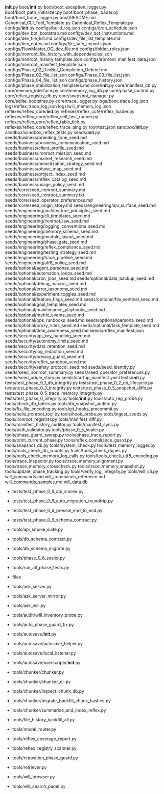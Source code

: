 __init__.py
boot/__init__.py
boot/boot_exception_logger.py
boot/boot_path_initializer.py
boot/boot_phase_loader.py
boot/boot_trace_logger.py
boot/README.md
Canonical_CLI_Tool_Template.py
Canonical_Reflex_Template.py
configs/__init__.py
configs/build_log.json
configs/cron_schedule.json
configs/dev_bot_bootstrap.md
configs/dev_bot_instructions.md
configs/dev_file_list.md
configs/dev_file_list_template.md
configs/dev_notes.md
configs/file_safe_imports.json
configs/FlowMaster_OG_dev_file.md
configs/folder_roles.json
configs/ironroot_file_history_with_dependencies.json
configs/ironroot_history_template.json
configs/ironroot_manifest_data.json
configs/ironroot_manifest_template.json
configs/Phase_02_DevBot_Completion_Debrief.md
configs/Phase_02_file_list.json
configs/Phase_03_file_list.json
configs/Phase_04_file_list.json
configs/phase_history.json
configs/phase_stabilization_templates.md
core/__init__.py
core/manifest_db.py
core/memory_interface.py
core/memory_log_db.py
core/phase_control.py
core/reflex_registry_db.py
core/snapshot_manager.py
core/sqlite_bootstrap.py
core/trace_logger.py
logs/boot_trace_log.json
logs/reflex_trace_log.json
logs/will_memory_log.json
reflexes/reflex_core/__init__.py
reflexes/reflex_core/reflex_loader.py
reflexes/reflex_core/reflex_self_test_runner.py
reflexes/reflex_core/reflex_table_tick.py
reflexes/reflex_core/reflex_trace_ping.py
root/test.json
sandbox/__init__.py
sandbox/sandbox_reflex_tests.py
seeds/__init__.py
seeds/business/branding_tone_seed.md
seeds/business/business_communication_seed.md
seeds/business/client_profile_seed.md
seeds/business/ironroot_mission_seed.md
seeds/business/market_research_seed.md
seeds/business/monetization_strategy_seed.md
seeds/business/phase_map_seed.md
seeds/business/project_index_seed.md
seeds/business/reflex_catalog_seed.md
seeds/business/usage_policy_seed.md
seeds/core/seed_ironroot_summary.md
seeds/core/seed_ironroot_summary.txt
seeds/core/seed_operator_preferences.md
seeds/core/seed_origin_story.md
seeds/engineering/api_surface_seed.md
seeds/engineering/architecture_principles_seed.md
seeds/engineering/cli_templates_seed.md
seeds/engineering/ironroot_law_seed.md
seeds/engineering/logging_conventions_seed.md
seeds/engineering/memory_schema_seed.md
seeds/engineering/module_layout_seed.md
seeds/engineering/phase_gate_seed.md
seeds/engineering/reflex_compliance_seed.md
seeds/engineering/testing_strategy_seed.md
seeds/engineering/trace_pipeline_seed.md
seeds/engineering/utf8_policy_seed.md
seeds/optional/agent_personas_seed.md
seeds/optional/automation_loops_seed.md
seeds/optional/cron_jobs_seed.md
seeds/optional/data_backup_seed.md
seeds/optional/debug_macros_seed.md
seeds/optional/error_taxonomy_seed.md
seeds/optional/experiment_toggles_seed.md
seeds/optional/feature_flags_seed.md
seeds/optional/file_sentinel_seed.md
seeds/optional/goal_templates_seed.md
seeds/optional/maintenance_playbooks_seed.md
seeds/optional/metric_events_seed.md
seeds/optional/ops_runbooks_seed.md
seeds/optional/persona_seed.md
seeds/optional/proxy_rules_seed.md
seeds/optional/task_template_seed.md
seeds/optional/time_awareness_seed.md
seeds/reflex_manifest.json
seeds/security/api_key_handling_seed.md
seeds/security/autonomy_limits_seed.md
seeds/security/data_retention_seed.md
seeds/security/log_redaction_seed.md
seeds/security/privacy_guard_seed.md
seeds/security/reflex_sandbox_seed.md
seeds/security/safety_protocol_seed.md
seeds/seed_identity.py
seeds/seed_ironroot_summary.py
seeds/seed_operator_preferences.py
seeds/seed_origin_story.py
seeds/startup_manifest.yaml
tests/__init__.py
tests/test_phase_0_1_db_integrity.py
tests/test_phase_0_2_db_lifecycle.py
tests/test_phase_0_3_integrity.py
tests/test_phase_0_5_snapshot_diffs.py
tests/test_phase_0_5_trace_memory_integrity.py
tests/test_phase_0_integrity.py
tools/__init__.py
tools/auto_reg_probe.py
tools/check_db_tables.py
tools/db_snapshot_auditor.py
tools/fix_file_encoding.py
tools/git_hooks_precommit.py
tools/hello_ironroot_tool.py
tools/hook_probe.py
tools/ingest_seeds.py
tools/ironroot_registrar.py
tools/manifest_diff.py
tools/manifest_history_auditor.py
tools/manifest_sync.py
tools/path_validator.py
tools/phase_0_5_sealer.py
tools/phase_guard_sweep.py
tools/phase_trace_report.py
tools/print_current_phase.py
tools/reflex_compliance_guard.py
tools/snapshot_db.py
tools/system_check.py
tools/test_memory_logger.py
tools/tools_check_db_counts.py
tools/tools_check_dupes.py
tools/tools_check_memory_log_calls.py
tools/tools_check_utf8_encoding.py
tools/trace_inspector.py
tools/trace_memory_alignment.py
tools/trace_memory_crosscheck.py
tools/trace_memory_snapshot.py
tools/update_phase_tracking.py
tools/verify_log_integrity.py
tools/will_cli.py
will_commands.md
will_commands_reference.md
will_commands_samples.md
will_data.db

<!-- auto:ironroot_registrar -->
- tests/test_phase_0_6_api_smoke.py

<!-- auto:ironroot_registrar -->
- tests/test_phase_0_6_auto_migration_roundtrip.py

<!-- auto:ironroot_registrar -->
- tests/test_phase_0_6_preseal_end_to_end.py

<!-- auto:ironroot_registrar -->
- tests/test_phase_0_6_schema_contract.py

<!-- auto:ironroot_registrar -->
- tools/api_smoke_suite.py

<!-- auto:ironroot_registrar -->
- tools/db_schema_contract.py

<!-- auto:ironroot_registrar -->
- tools/db_schema_migrate.py

<!-- auto:ironroot_registrar -->
- tools/phase_0_6_sealer.py

<!-- auto:ironroot_registrar -->
- tools/run_all_phase_tests.py

<!-- auto:ironroot_registrar -->
- files

<!-- auto:ironroot_registrar -->
- tools/ask_server.py

<!-- auto:ironroot_registrar -->
- tools/ask_server_mirror.py

<!-- auto:ironroot_registrar -->
- tools/ask_will.py

<!-- auto:ironroot_registrar -->
- tools/audit/will_inventory_probe.py

<!-- auto:ironroot_registrar -->
- tools/auto_phase_guard_fix.py

<!-- auto:ironroot_registrar -->
- tools/autosave/__init__.py

<!-- auto:ironroot_registrar -->
- tools/autosave/autosave_helper.py

<!-- auto:ironroot_registrar -->
- tools/autosave/local_listener.py

<!-- auto:ironroot_registrar -->
- tools/autosave/userscripts/__init__.py

<!-- auto:ironroot_registrar -->
- tools/chunker/chunker.py

<!-- auto:ironroot_registrar -->
- tools/chunker/chunker_cli.py

<!-- auto:ironroot_registrar -->
- tools/chunker/inspect_chunk_db.py

<!-- auto:ironroot_registrar -->
- tools/chunker/migrate_backfill_chunk_hashes.py

<!-- auto:ironroot_registrar -->
- tools/chunker/summarize_and_index_reflex.py

<!-- auto:ironroot_registrar -->
- tools/file_history_backfill_all.py

<!-- auto:ironroot_registrar -->
- tools/model_router.py

<!-- auto:ironroot_registrar -->
- tools/reflex_coverage_report.py

<!-- auto:ironroot_registrar -->
- tools/reflex_registry_scanner.py

<!-- auto:ironroot_registrar -->
- tools/reposition_phase_guard.py

<!-- auto:ironroot_registrar -->
- tools/retriever.py

<!-- auto:ironroot_registrar -->
- tools/will_browser.py

<!-- auto:ironroot_registrar -->
- tools/will_search_panel.py
